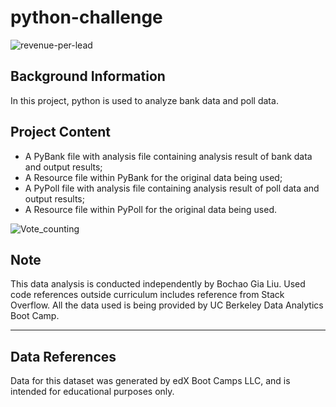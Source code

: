 # python-challenge
![revenue-per-lead](https://github.com/gialiubc/python-challenge/assets/141379548/5ae970b4-d3bb-40c6-b35f-623f64f27993)

## Background Information
In this project, python is used to analyze bank data and poll data.


## Project Content
- A PyBank file with analysis file containing analysis result of bank data and output results;
- A Resource file within PyBank for the original data being used;
- A PyPoll file with analysis file containing analysis result of poll data and output results;
- A Resource file within PyPoll for the original data being used.

![Vote_counting](https://github.com/gialiubc/python-challenge/assets/141379548/96cd4aab-17cc-4740-b519-db4d8591f7c2)

## Note
This data analysis is conducted independently by Bochao Gia Liu. 
Used code references outside curriculum includes reference from Stack Overflow. 
All the data used is being provided by UC Berkeley Data Analytics Boot Camp. 

* * *
## Data References
Data for this dataset was generated by edX Boot Camps LLC, and is intended for educational purposes only.
